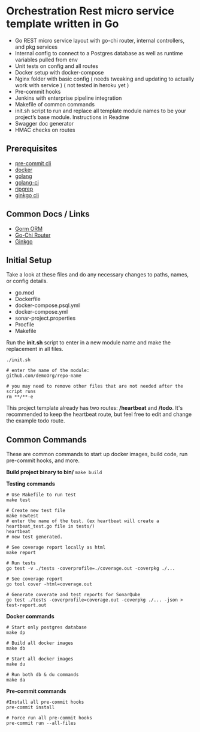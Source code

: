# Orchestration Rest micro service template written in Go
- Go REST micro service layout with go-chi router, internal controllers, and pkg services
- Internal config to connect to a Postgres database as well as runtime variables pulled from env
- Unit tests on config and all routes
- Docker setup with docker-compose
- Nginx folder with basic config ( needs tweaking and updating to actually work with service ) ( not tested in heroku yet )
- Pre-commit hooks
- Jenkins with enterprise pipeline integration
- Makefile of common commands
- init.sh script to run and replace all template module names to be your project’s base module. Instructions in Readme
- Swagger doc generator
- HMAC checks on routes

## Prerequisites
- [pre-commit cli](https://pre-commit.com/)
- [docker](https://www.docker.com/products/docker-desktop/)
- [golang](https://go.dev/)
- [golang-ci](https://github.com/golangci/golangci-lint)
- [ripgrep](https://github.com/BurntSushi/ripgrep)
- [ginkgo cli](https://onsi.github.io/ginkgo/#getting-started)

## Common Docs / Links
- [Gorm ORM](https://gorm.io/docs/)
- [Go-Chi Router](https://github.com/go-chi/chi)
- [Ginkgo](https://onsi.github.io/ginkgo/)

## Initial Setup
Take a look at these files and do any necessary changes to paths, names, or config details.

- go.mod
- Dockerfile
- docker-compose.psql.yml
- docker-compose.yml
- sonar-project.properties
- Procfile
- Makefile

Run the **init.sh** script to enter in a new module name and make the replacement in all files.
```
./init.sh

# enter the name of the module:
github.com/demoOrg/repo-name

# you may need to remove other files that are not needed after the script runs
rm **/**-e
```
This project template already has two routes: **/heartbeat** and **/todo**. It's recommended to keep the heartbeat route, but feel free to edit and change the example todo route.

## Common Commands
These are common commands to start up docker images, build code, run pre-commit hooks, and more.

**Build project binary to bin/**
```make build```

**Testing commands**
```
# Use Makefile to run test
make test

# Create new test file
make newtest
# enter the name of the test. (ex heartbeat will create a heartbeat_test.go file in tests/)
heartbeat
# new test generated.

# See coverage report locally as html
make report

# Run tests
go test -v ./tests -coverprofile=./coverage.out -coverpkg ./...

# See coverage report
go tool cover -html=coverage.out

# Generate coverate and test reports for SonarQube
go test ./tests -coverprofile=coverage.out -coverpkg ./... -json > test-report.out
```

**Docker commands**
```
# Start only postgres database
make dp

# Build all docker images
make db

# Start all docker images
make du

# Run both db & du commands
make da
```

**Pre-commit commands**
```
#Install all pre-commit hooks
pre-commit install

# Force run all pre-commit hooks
pre-commit run --all-files
```

